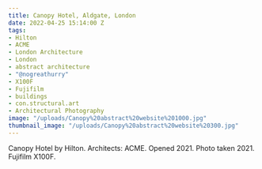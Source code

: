 ```yaml
---
title: Canopy Hotel, Aldgate, London
date: 2022-04-25 15:14:00 Z
tags:
- Hilton
- ACME
- London Architecture
- London
- abstract architecture
- "@nogreathurry"
- X100F
- Fujifilm
- buildings
- con.structural.art
- Architectural Photography
image: "/uploads/Canopy%20abstract%20website%201000.jpg"
thumbnail_image: "/uploads/Canopy%20abstract%20website%20300.jpg"
---
```


Canopy Hotel by Hilton. Architects: ACME. Opened 2021. Photo taken 2021. Fujifilm X100F.